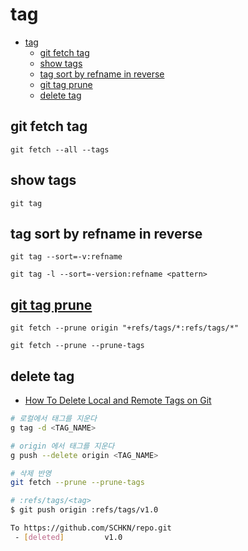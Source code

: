 # tag

- [tag](#tag)
    - [git fetch tag](#git-fetch-tag)
    - [show tags](#show-tags)
    - [tag sort by refname in reverse](#tag-sort-by-refname-in-reverse)
    - [git tag prune](#git-tag-prune)
    - [delete tag](#delete-tag)

## git fetch tag

```shell
git fetch --all --tags
```

## show tags

```shell
git tag
```

## tag sort by refname in reverse

```shell
git tag --sort=-v:refname
```

```shell
git tag -l --sort=-version:refname <pattern>
```

## [git tag prune](https://stackoverflow.com/a/54297675)

```shell
git fetch --prune origin "+refs/tags/*:refs/tags/*"

git fetch --prune --prune-tags
```

## delete tag

- [How To Delete Local and Remote Tags on Git](https://devconnected.com/how-to-delete-local-and-remote-tags-on-git/)

```bash
# 로컬에서 태그를 지운다
g tag -d <TAG_NAME>
```

```bash
# origin 에서 태그를 지운다
g push --delete origin <TAG_NAME>
```

```bash
# 삭제 반영
git fetch --prune --prune-tags
```

```bash
# :refs/tags/<tag>
$ git push origin :refs/tags/v1.0

To https://github.com/SCHKN/repo.git
 - [deleted]         v1.0
```
